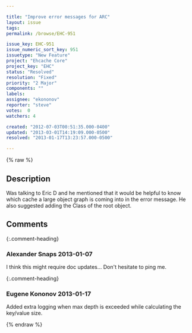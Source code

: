 ```yaml
---

title: "Improve error messages for ARC"
layout: issue
tags: 
permalink: /browse/EHC-951

issue_key: EHC-951
issue_numeric_sort_key: 951
issuetype: "New Feature"
project: "Ehcache Core"
project_key: "EHC"
status: "Resolved"
resolution: "Fixed"
priority: "2 Major"
components: ""
labels: 
assignee: "ekononov"
reporter: "steve"
votes:  0
watchers: 4

created: "2012-07-03T00:51:35.000-0400"
updated: "2013-03-01T14:19:09.000-0500"
resolved: "2013-01-17T13:23:57.000-0500"

---
```




{% raw %}



## Description

<div markdown="1" class="description">

Was talking to Eric D and he mentioned that it would be helpful to know which cache a large object graph is coming into in the error message. He also suggested adding the Class of the root object.

</div>

## Comments


{:.comment-heading}
### **Alexander Snaps** <span class="date">2013-01-07</span>

<div markdown="1" class="comment">

I think this might require doc updates... Don't hesitate to ping me.

</div>


{:.comment-heading}
### **Eugene Kononov** <span class="date">2013-01-17</span>

<div markdown="1" class="comment">

Added extra logging when max depth is exceeded while calculating the key/value size.

</div>



{% endraw %}
